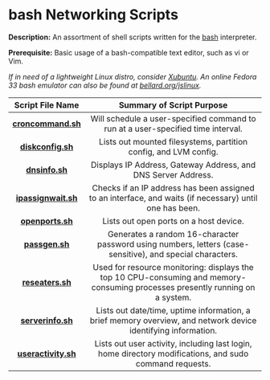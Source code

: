 # bash Networking Scripts
  
**Description:** An assortment of shell scripts written for the [bash](https://www.gnu.org/software/bash/) interpreter.  
  
**Prerequisite:** Basic usage of a bash-compatible text editor, such as vi or Vim.
  
*If in need of a lightweight Linux distro, consider [Xubuntu](https://xubuntu.org/tour/). An online Fedora 33 bash emulator can also be found at [bellard.org/jslinux](https://bellard.org/jslinux/).*
  
| Script File Name | Summary of Script Purpose |  
| :----------: | :----------: |  
| [**croncommand.sh**](https://github.com/chaseofthejungle/shell-networking-scripts/blob/main/scripts/croncommand.sh) | Will schedule a user-specified command to run at a user-specified time interval.  
| [**diskconfig.sh**](https://github.com/chaseofthejungle/shell-networking-scripts/blob/main/scripts/diskconfig.sh) | Lists out mounted filesystems, partition config, and LVM config.  
| [**dnsinfo.sh**](https://github.com/chaseofthejungle/shell-networking-scripts/blob/main/scripts/dnsinfo.sh) | Displays IP Address, Gateway Address, and DNS Server Address.  
| [**ipassignwait.sh**](https://github.com/chaseofthejungle/shell-networking-scripts/blob/main/scripts/ipassignwait.sh) | Checks if an IP address has been assigned to an interface, and waits (if necessary) until one has been.  
| [**openports.sh**](https://github.com/chaseofthejungle/shell-networking-scripts/blob/main/scripts/openports.sh) | Lists out open ports on a host device.  
| [**passgen.sh**](https://github.com/chaseofthejungle/shell-networking-scripts/blob/main/scripts/passgen.sh) | Generates a random 16-character password using numbers, letters (case-sensitive), and special characters.  
| [**reseaters.sh**](https://github.com/chaseofthejungle/shell-networking-scripts/blob/main/scripts/reseaters.sh) | Used for resource monitoring: displays the top 10 CPU-consuming and memory-consuming processes presently running on a system.  
| [**serverinfo.sh**](https://github.com/chaseofthejungle/shell-networking-scripts/blob/main/scripts/serverinfo.sh) | Lists out date/time, uptime information, a brief memory overview, and network device identifying information.  
| [**useractivity.sh**](https://github.com/chaseofthejungle/shell-networking-scripts/blob/main/scripts/useractivity.sh) | Lists out user activity, including last login, home directory modifications, and sudo command requests.
